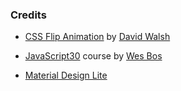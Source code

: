 
### Credits

* [CSS Flip Animation](https://codepen.io/darkwing/pen/bCali) by [David Walsh](https://codepen.io/darkwing/)

* [JavaScript30](https://javascript30.com/) course by [Wes Bos](http://wesbos.com/)

* [Material Design Lite](https://getmdl.io/index.html)